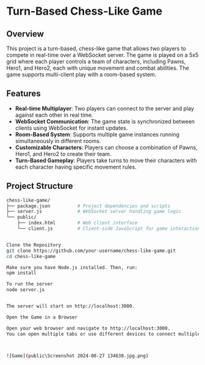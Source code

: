 # Turn-Based Chess-Like Game

## Overview

This project is a turn-based, chess-like game that allows two players to compete in real-time over a WebSocket server. The game is played on a 5x5 grid where each player controls a team of characters, including Pawns, Hero1, and Hero2, each with unique movement and combat abilities. The game supports multi-client play with a room-based system.

## Features

- **Real-time Multiplayer**: Two players can connect to the server and play against each other in real time.
- **WebSocket Communication**: The game state is synchronized between clients using WebSocket for instant updates.
- **Room-Based System**: Supports multiple game instances running simultaneously in different rooms.
- **Customizable Characters**: Players can choose a combination of Pawns, Hero1, and Hero2 to create their team.
- **Turn-Based Gameplay**: Players take turns to move their characters with each character having specific movement rules.

## Project Structure

```bash
chess-like-game/
├── package.json          # Project dependencies and scripts
├── server.js             # WebSocket server handling game logic
└── public/
    ├── index.html        # Web client interface
    └── client.js         # Client-side JavaScript for game interaction


Clone the Repository
git clone https://github.com/your-username/chess-like-game.git
cd chess-like-game

Make sure you have Node.js installed. Then, run:
npm install

To run the server
node server.js


The server will start on http://localhost:3000.

Open the Game in a Browser

Open your web browser and navigate to http://localhost:3000.
You can open multiple tabs or use different devices to connect multiple clients.



![Game](public\Screenshot 2024-08-27 134638.jpg.png)
